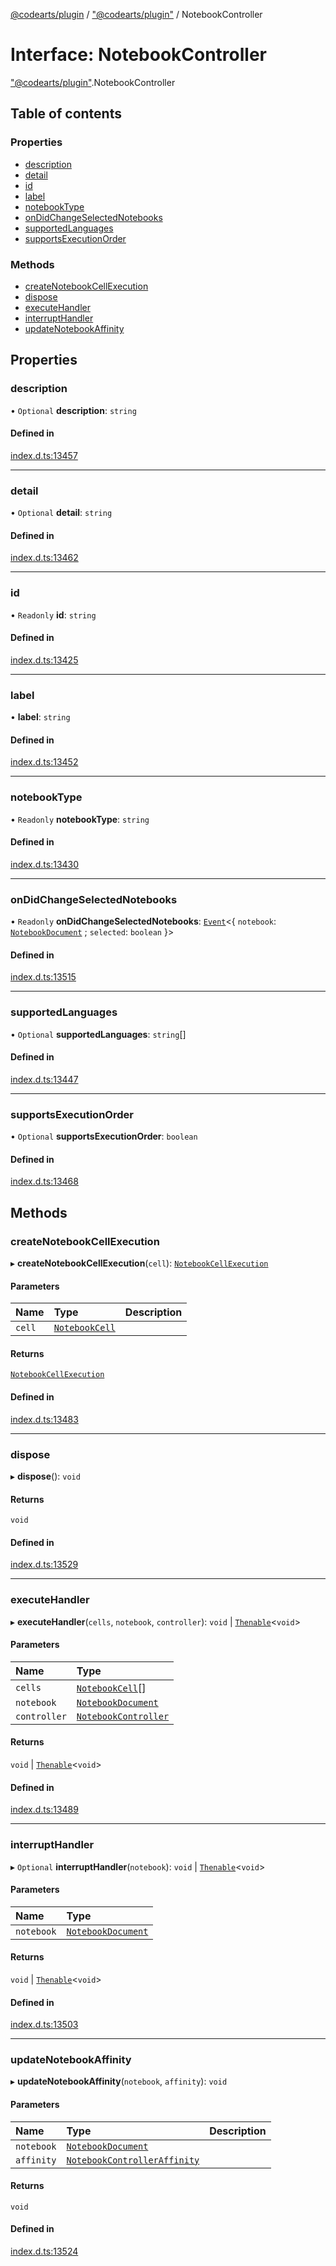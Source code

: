 [@codearts/plugin](../README.md) / ["@codearts/plugin"](../modules/_codearts_plugin_.md) / NotebookController

# Interface: NotebookController

["@codearts/plugin"](../modules/_codearts_plugin_.md).NotebookController

## Table of contents

### Properties

- [description](codearts_plugin_.NotebookController.md#description)
- [detail](codearts_plugin_.NotebookController.md#detail)
- [id](codearts_plugin_.NotebookController.md#id)
- [label](codearts_plugin_.NotebookController.md#label)
- [notebookType](codearts_plugin_.NotebookController.md#notebooktype)
- [onDidChangeSelectedNotebooks](codearts_plugin_.NotebookController.md#ondidchangeselectednotebooks)
- [supportedLanguages](codearts_plugin_.NotebookController.md#supportedlanguages)
- [supportsExecutionOrder](codearts_plugin_.NotebookController.md#supportsexecutionorder)

### Methods

- [createNotebookCellExecution](codearts_plugin_.NotebookController.md#createnotebookcellexecution)
- [dispose](codearts_plugin_.NotebookController.md#dispose)
- [executeHandler](codearts_plugin_.NotebookController.md#executehandler)
- [interruptHandler](codearts_plugin_.NotebookController.md#interrupthandler)
- [updateNotebookAffinity](codearts_plugin_.NotebookController.md#updatenotebookaffinity)

## Properties

### description

• `Optional` **description**: `string`

#### Defined in

[index.d.ts:13457](https://github.com/huaweicloud/cloudide-plugin-api/blob/03c74e5/index.d.ts#L13457)

___

### detail

• `Optional` **detail**: `string`

#### Defined in

[index.d.ts:13462](https://github.com/huaweicloud/cloudide-plugin-api/blob/03c74e5/index.d.ts#L13462)

___

### id

• `Readonly` **id**: `string`

#### Defined in

[index.d.ts:13425](https://github.com/huaweicloud/cloudide-plugin-api/blob/03c74e5/index.d.ts#L13425)

___

### label

• **label**: `string`

#### Defined in

[index.d.ts:13452](https://github.com/huaweicloud/cloudide-plugin-api/blob/03c74e5/index.d.ts#L13452)

___

### notebookType

• `Readonly` **notebookType**: `string`

#### Defined in

[index.d.ts:13430](https://github.com/huaweicloud/cloudide-plugin-api/blob/03c74e5/index.d.ts#L13430)

___

### onDidChangeSelectedNotebooks

• `Readonly` **onDidChangeSelectedNotebooks**: [`Event`](codearts_plugin_.Event.md)<{ `notebook`: [`NotebookDocument`](codearts_plugin_.NotebookDocument.md) ; `selected`: `boolean`  }\>

#### Defined in

[index.d.ts:13515](https://github.com/huaweicloud/cloudide-plugin-api/blob/03c74e5/index.d.ts#L13515)

___

### supportedLanguages

• `Optional` **supportedLanguages**: `string`[]

#### Defined in

[index.d.ts:13447](https://github.com/huaweicloud/cloudide-plugin-api/blob/03c74e5/index.d.ts#L13447)

___

### supportsExecutionOrder

• `Optional` **supportsExecutionOrder**: `boolean`

#### Defined in

[index.d.ts:13468](https://github.com/huaweicloud/cloudide-plugin-api/blob/03c74e5/index.d.ts#L13468)

## Methods

### createNotebookCellExecution

▸ **createNotebookCellExecution**(`cell`): [`NotebookCellExecution`](codearts_plugin_.NotebookCellExecution.md)

#### Parameters

| Name | Type | Description |
| :------ | :------ | :------ |
| `cell` | [`NotebookCell`](codearts_plugin_.NotebookCell.md) |  |

#### Returns

[`NotebookCellExecution`](codearts_plugin_.NotebookCellExecution.md)

#### Defined in

[index.d.ts:13483](https://github.com/huaweicloud/cloudide-plugin-api/blob/03c74e5/index.d.ts#L13483)

___

### dispose

▸ **dispose**(): `void`

#### Returns

`void`

#### Defined in

[index.d.ts:13529](https://github.com/huaweicloud/cloudide-plugin-api/blob/03c74e5/index.d.ts#L13529)

___

### executeHandler

▸ **executeHandler**(`cells`, `notebook`, `controller`): `void` \| [`Thenable`](Thenable.md)<`void`\>

#### Parameters

| Name | Type |
| :------ | :------ |
| `cells` | [`NotebookCell`](codearts_plugin_.NotebookCell.md)[] |
| `notebook` | [`NotebookDocument`](codearts_plugin_.NotebookDocument.md) |
| `controller` | [`NotebookController`](codearts_plugin_.NotebookController.md) |

#### Returns

`void` \| [`Thenable`](Thenable.md)<`void`\>

#### Defined in

[index.d.ts:13489](https://github.com/huaweicloud/cloudide-plugin-api/blob/03c74e5/index.d.ts#L13489)

___

### interruptHandler

▸ `Optional` **interruptHandler**(`notebook`): `void` \| [`Thenable`](Thenable.md)<`void`\>

#### Parameters

| Name | Type |
| :------ | :------ |
| `notebook` | [`NotebookDocument`](codearts_plugin_.NotebookDocument.md) |

#### Returns

`void` \| [`Thenable`](Thenable.md)<`void`\>

#### Defined in

[index.d.ts:13503](https://github.com/huaweicloud/cloudide-plugin-api/blob/03c74e5/index.d.ts#L13503)

___

### updateNotebookAffinity

▸ **updateNotebookAffinity**(`notebook`, `affinity`): `void`

#### Parameters

| Name | Type | Description |
| :------ | :------ | :------ |
| `notebook` | [`NotebookDocument`](codearts_plugin_.NotebookDocument.md) |  |
| `affinity` | [`NotebookControllerAffinity`](../enums/codearts_plugin_.NotebookControllerAffinity.md) |  |

#### Returns

`void`

#### Defined in

[index.d.ts:13524](https://github.com/huaweicloud/cloudide-plugin-api/blob/03c74e5/index.d.ts#L13524)
